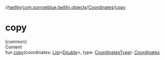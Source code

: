 //[twitlin](../../index.md)/[com.sorrowblue.twitlin.objects](../index.md)/[Coordinates](index.md)/[copy](copy.md)



# copy  
[common]  
Content  
fun [copy](copy.md)(coordinates: [List](https://kotlinlang.org/api/latest/jvm/stdlib/kotlin.collections/-list/index.html)<[Double](https://kotlinlang.org/api/latest/jvm/stdlib/kotlin/-double/index.html)>, type: [CoordinatesType](../-coordinates-type/index.md)): [Coordinates](index.md)  



